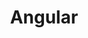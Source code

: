 ---
title: "Angular"
thumbnail: '/images/categories/Category-Angular.png'
thumbnailAlt: "Typescript logo"
rangeHaut: false
rangeBas: true
---